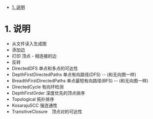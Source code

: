 
<!-- TOC -->

- [1. 说明](#1-说明)

<!-- /TOC -->


<a id="markdown-1-说明" name="1-说明"></a>
# 1. 说明

* 从文件读入生成图
* 添加边
* 打印 顶点 - 相连接的边
* 反转
* DirectedDFS 单点和多点的可达性
* DepthFirstDirectedPaths 单点有向路径(DFS) -- (和无向图一样)
* BreadthFirstDirectedPaths 单点最短有向路径(BFS) -- (和无向图一样)
* DirectedCycle 有向环检测
* DepthFirstOrder 深度优先的顶点排序
* Topological 拓扑排序
* KosarajuSCC 强连通性
* TransitiveClosure　顶点对的可达性

